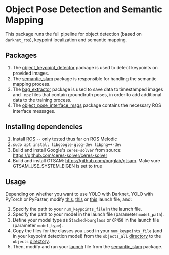 # Object Pose Detection and Semantic Mapping
This package runs the full pipeline for object detection (based on `darknet_ros`), keypoint localization and semantic mapping.

## Packages
1. The [object_keypoint_detector](object_keypoint_detector) package is used to detect keypoints on provided images.
1. The [semantic_slam](semantic_slam) package is responsible for handling the semantic mapping process.
1. The [bag_extractor](bag_extractor) package is used to save data to timestamped images and `.npz` files that contain groundtruth poses, in order to add additional data to the training process.
1. The [object_pose_interface_msgs](object_pose_interface_msgs) package contains the necessary ROS interface messages.

## Installing dependencies
1. Install [ROS](https://www.ros.org/) -- only tested thus far on ROS Melodic
1. `sudo apt install libgoogle-glog-dev libpng++-dev`
1. Build and install Google's `ceres-solver` from source: https://github.com/ceres-solver/ceres-solver
1. Build and install GTSAM: https://github.com/borglab/gtsam. Make sure GTSAM_USE_SYSTEM_EIGEN is set to true

## Usage
Depending on whether you want to use YOLO with Darknet, YOLO with PyTorch or PyFaster, modify [this](object_keypoint_detector/launch/object_pose_detection_yolo_darknet.launch), [this](object_keypoint_detector/launch/object_pose_detection_yolo_pytorch.launch) or [this](object_keypoint_detector/launch/object_pose_detection_pyfaster.launch) launch file, and:
1. Specify the path to your `num_keypoints_file` in the launch file.
1. Specify the path to your model in the launch file (parameter `model_path`).
1. Define your model type as `StackedHourglass` or `CPN50` in the launch file (parameter `model_type`).
1. Copy the files for the classes you used in your `num_keypoints_file` (and in your keypoint detection model) from the `objects_all` [directory](semantic_slam/models/objects_all) to the `objects` [directory](semantic_slam/models/objects).
1. Then, modify and run your [launch](semslam/semslam/launch) file from the [semantic_slam](semantic_slam) package.
